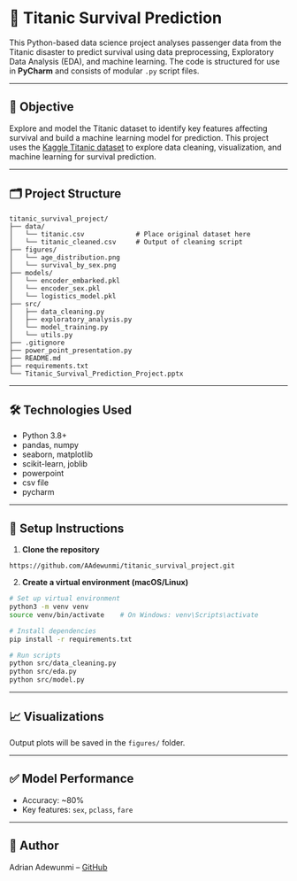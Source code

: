 # 🚢 Titanic Survival Prediction

This Python-based data science project analyses passenger data from the Titanic disaster to predict survival using data preprocessing, Exploratory Data Analysis (EDA), and machine learning. The code is structured for use in **PyCharm** and consists of modular `.py` script files.

---

## 🧠 Objective

Explore and model the Titanic dataset to identify key features affecting survival and build a machine learning model for prediction. This project uses the [Kaggle Titanic dataset](https://www.kaggle.com/c/titanic/data) to explore data cleaning, visualization, and machine learning for survival prediction.

---

## 🗂️ Project Structure

```
titanic_survival_project/
├── data/
│   └── titanic.csv             # Place original dataset here
│   └── titanic_cleaned.csv     # Output of cleaning script
├── figures/
│   └── age_distribution.png    
│   └── survival_by_sex.png  
├── models/
│   └── encoder_embarked.pkl            
│   └── encoder_sex.pkl 
│   └── logistics_model.pkl
├── src/
│   ├── data_cleaning.py
│   ├── exploratory_analysis.py
│   └── model_training.py
│   └── utils.py
├── .gitignore
├── power_point_presentation.py
├── README.md
├── requirements.txt
└── Titanic_Survival_Prediction_Project.pptx

```

---

## 🛠️ Technologies Used

- Python 3.8+
- pandas, numpy
- seaborn, matplotlib
- scikit-learn, joblib
- powerpoint
- csv file
- pycharm

---

## 🚀 Setup Instructions

1. **Clone the repository**

```
https://github.com/AAdewunmi/titanic_survival_project.git
```

2. **Create a virtual environment (macOS/Linux)**

```bash
# Set up virtual environment
python3 -m venv venv
source venv/bin/activate    # On Windows: venv\Scripts\activate

# Install dependencies
pip install -r requirements.txt

# Run scripts
python src/data_cleaning.py
python src/eda.py
python src/model.py
```

---

## 📈 Visualizations

Output plots will be saved in the `figures/` folder.

---

## ✅ Model Performance

- Accuracy: ~80%
- Key features: `sex`, `pclass`, `fare`

---

## 👤 Author

Adrian Adewunmi – [GitHub](https://github.com/AAdewunmi)

